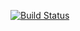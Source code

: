 [![Build Status](https://www.travis-ci.com/StanHsu0522/0866010.svg?branch=master)](https://www.travis-ci.com/StanHsu0522/0866010)
